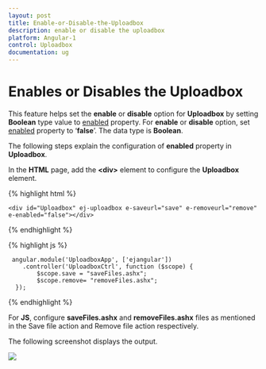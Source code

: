 ```yaml
---
layout: post
title: Enable-or-Disable-the-Uploadbox
description: enable or disable the uploadbox 
platform: Angular-1
control: Uploadbox
documentation: ug
---
```


# Enables or Disables the Uploadbox 

This feature helps set the **enable** or **disable** option for **Uploadbox** by setting **Boolean** type value to [enabled](https://help.syncfusion.com/api/js/ejuploadbox#members:enabled) property. For **enable** or **disable** option, set [enabled](https://help.syncfusion.com/api/js/ejuploadbox#members:enabled) property to ‘**false**’. The data type is **Boolean**.

The following steps explain the configuration of **enabled** property in **Uploadbox**. 

In the **HTML** page, add the **&lt;div&gt;** element to configure the **Uploadbox** element.

{% highlight html %}

    <div id="Uploadbox" ej-uploadbox e-saveurl="save" e-removeurl="remove" e-enabled="false"></div>

{% endhighlight %}

{% highlight js %}

     angular.module('UploadboxApp', ['ejangular'])
        .controller('UploadboxCtrl', function ($scope) {
            $scope.save = "saveFiles.ashx";
            $scope.remove= "removeFiles.ashx";
      });

{% endhighlight %}

For **JS**, configure **saveFiles.ashx** and **removeFiles.ashx** files as mentioned in the Save file action and Remove file action respectively.

The following screenshot displays the output.


![](/js/UploadBox/Enable-or-Disable_images/Enable-or-Disable_img1.png)
